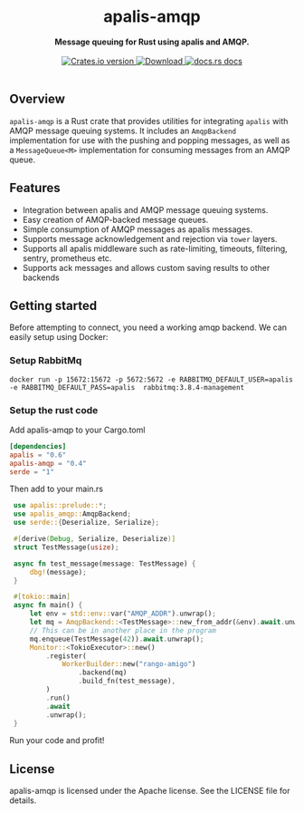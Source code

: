 <h1 align="center">apalis-amqp</h1>
<div align="center">
 <strong>
   Message queuing for Rust using apalis and AMQP.
 </strong>
</div>

<br />

<div align="center">
  <!-- Crates version -->
  <a href="https://crates.io/crates/apalis-amqp">
    <img src="https://img.shields.io/crates/v/apalis-amqp.svg?style=flat-square"
    alt="Crates.io version" />
  </a>
  <!-- Downloads -->
  <a href="https://crates.io/crates/apalis-amqp">
    <img src="https://img.shields.io/crates/d/apalis-amqp.svg?style=flat-square"
      alt="Download" />
  </a>
  <!-- docs.rs docs -->
  <a href="https://docs.rs/apalis-amqp">
    <img src="https://img.shields.io/badge/docs-latest-blue.svg?style=flat-square"
      alt="docs.rs docs" />
  </a>
</div>
<br/>

## Overview

`apalis-amqp` is a Rust crate that provides utilities for integrating `apalis` with AMQP message queuing systems. It includes an `AmqpBackend` implementation for use with the pushing and popping messages, as well as a `MessageQueue<M>` implementation for consuming messages from an AMQP queue.

## Features

- Integration between apalis and AMQP message queuing systems.
- Easy creation of AMQP-backed message queues.
- Simple consumption of AMQP messages as apalis messages.
- Supports message acknowledgement and rejection via `tower` layers.
- Supports all apalis middleware such as rate-limiting, timeouts, filtering, sentry, prometheus etc.
- Supports ack messages and allows custom saving results to other backends

## Getting started

Before attempting to connect, you need a working amqp backend. We can easily setup using Docker:

### Setup RabbitMq

```
docker run -p 15672:15672 -p 5672:5672 -e RABBITMQ_DEFAULT_USER=apalis -e RABBITMQ_DEFAULT_PASS=apalis  rabbitmq:3.8.4-management
```

### Setup the rust code

Add apalis-amqp to your Cargo.toml

```toml
[dependencies]
apalis = "0.6"
apalis-amqp = "0.4"
serde = "1"
```

Then add to your main.rs

```rust
 use apalis::prelude::*;
 use apalis_amqp::AmqpBackend;
 use serde::{Deserialize, Serialize};

 #[derive(Debug, Serialize, Deserialize)]
 struct TestMessage(usize);

 async fn test_message(message: TestMessage) {
     dbg!(message);
 }

 #[tokio::main]
 async fn main() {
     let env = std::env::var("AMQP_ADDR").unwrap();
     let mq = AmqpBackend::<TestMessage>::new_from_addr(&env).await.unwrap();
     // This can be in another place in the program
     mq.enqueue(TestMessage(42)).await.unwrap();
     Monitor::<TokioExecutor>::new()
         .register(
             WorkerBuilder::new("rango-amigo")
                 .backend(mq)
                 .build_fn(test_message),
         )
         .run()
         .await
         .unwrap();
 }
```

Run your code and profit!

## License

apalis-amqp is licensed under the Apache license. See the LICENSE file for details.
